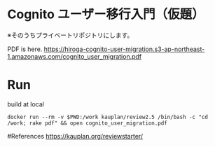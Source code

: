 # Cognito ユーザー移行入門（仮題）

※そのうちプライベートリポジトリにします。

PDF is here.
https://hiroga-cognito-user-migration.s3-ap-northeast-1.amazonaws.com/cognito_user_migration.pdf

# Run
build at local
```
docker run --rm -v $PWD:/work kauplan/review2.5 /bin/bash -c "cd /work; rake pdf" && open cognito_user_migration.pdf
```

#References
https://kauplan.org/reviewstarter/

